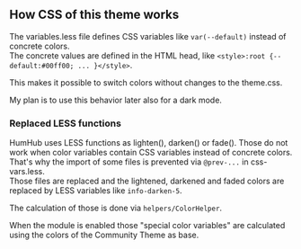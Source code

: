 ## How CSS of this theme works

The variables.less file defines CSS variables like `var(--default)` instead of concrete colors.  
The concrete values are defined in the HTML head, like `<style>:root {--default:#00ff00; ... }</style>`.

This makes it possible to switch colors without changes to the theme.css.

My plan is to use this behavior later also for a dark mode.
 
### Replaced LESS functions

HumHub uses LESS functions as lighten(), darken() or fade(). Those do not work when color variables contain CSS variables instead of concrete colors.  
That's why the import of some files is prevented via `@prev-...` in css-vars.less.  
Those files are replaced and the lightened, darkened and faded colors are replaced by LESS variables like `info-darken-5`.

The calculation of those is done via `helpers/ColorHelper`.

When the module is enabled those "special color variables" are calculated using the colors of the Community Theme as base.
